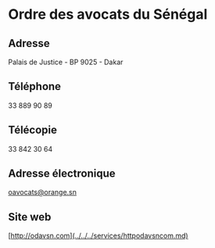 # Ordre des avocats du Sénégal

**Adresse**
-----------

Palais de Justice - BP 9025 - Dakar

**Téléphone**
-------------

33 889 90 89

**Télécopie**
-------------

33 842 30 64

**Adresse électronique**
------------------------

[oavocats@orange.sn](../../../services/oavocatsorangesn.md)

**Site web**
------------

[http://odavsn.com](../../../services/httpodavsncom.md)